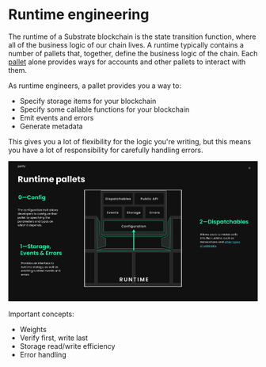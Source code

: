 # Runtime engineering

The runtime of a Substrate blockchain is the state transition function, where all of the business logic of our chain lives.
A runtime typically contains a number of pallets that, together, define the business logic of the chain.
Each [pallet](https://docs.substrate.io/v3/runtime/frame/#pallets) alone provides ways for accounts and other pallets to interact with them.

As runtime engineers, a pallet provides you a way to:

* Specify storage items for your blockchain
* Specify some callable functions for your blockchain
* Emit events and errors
* Generate metadata

This gives you a lot of flexibility for the logic you're writing, but this means you have a lot of responsibility for carefully handling errors.

<!-- slide:break-40 -->

![runtime](assets/runtime.png)

Important concepts: 

* Weights
* Verify first, write last
* Storage read/write efficiency
* Error handling